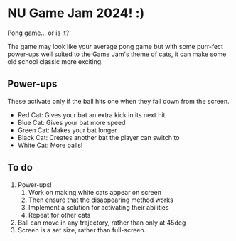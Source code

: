 # NU Game Jam 2024! :)
Pong game... or is it?

The game may look like your average pong game but with some purr-fect power-ups well suited to the Game Jam's theme of cats, it can make some old school classic more exciting.

## Power-ups
These activate only if the ball hits one when they fall down from the screen.

- Red Cat: Gives your bat an extra kick in its next hit.
- Blue Cat: Gives your bat more speed
- Green Cat: Makes your bat longer
- Black Cat: Creates another bat the player can switch to
- White Cat: More balls!

## To do
1. Power-ups!
   1. Work on making white cats appear on screen
   2. Then ensure that the disappearing method works
   3. Implement a solution for activating their abilities
   4. Repeat for other cats
2. Ball can move in any trajectory, rather than only at 45deg
3. Screen is a set size, rather than full-screen.

